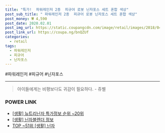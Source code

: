 ```yaml
--- 
title: "특가!  파워레인저 2종  피규어 로봇 닌자포스 세트 혼합 색상" 
post_sub_title: " 파워레인저 2종  피규어 로봇 닌자포스 세트 혼합 색상" 
post_money: ₩ 4,590 
post_date: 2020.02.01 
post_img_url: https://static.coupangcdn.com/image/retail/images/2018/04/19/13/8/120a12a9-7b83-43ee-88ce-c56a4dbf5370.jpg 
post_link_url: https://coupa.ng/bnQZUf 
categories: 
  - retail 
tags: 
  - 파워레인저 
  - 피규어 
  - 닌자포스 
--- 
```

  #파워레인저 #피규어 #닌자포스 
<hr> 

> 아이들에게는 비평보다도 귀감이 필요하다. - 쥬벨 


### POWER LINK

* <a href="https://blog.naver.com/sakai111/221779878520" target="_blank"> [생활] 뉴트리닌자 특가정보 순위 ~20위</a>
* <a href="https://blog.naver.com/sakai111/221759530930" target="_blank"> [생활] 닌자블렌더 정보 </a>
* <a href="https://blog.naver.com/fasyy4321/221777670019" target="_blank"> TOP ~51위 [생활] 닌자</a>
